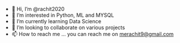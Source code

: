- 👋 Hi, I’m @rachit2020
- 👀 I’m interested in Python, ML and MYSQL
- 🌱 I’m currently learning Data Science 
- 💞️ I’m looking to collaborate on various projects
- 📫 How to reach me ... you can reach me on merachit9@gmail.com

<!---
rachit2020/rachit2020 is a ✨ special ✨ repository because its `README.md` (this file) appears on your GitHub profile.
You can click the Preview link to take a look at your changes.
--->
